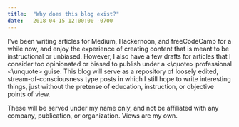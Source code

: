 ```yaml
---
title:  "Why does this blog exist?"
date:   2018-04-15 12:00:00 -0700
---
```


I've been writing articles for Medium, Hackernoon, and freeCodeCamp for a while now, and enjoy the experience of creating content that is meant to be instructional or unbiased. However, I also have a few drafts for articles that I consider too opinionated or biased to publish under a <\quote> professional <\unquote> guise. This blog will serve as a repository of loosely edited, stream-of-consciousness type posts in which I still hope to write interesting things, just without the pretense of education, instruction, or objective points of view. 

These will be served under my name only, and not be affiliated with any company, publication, or organization. Views are my own. 
